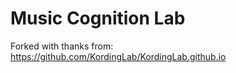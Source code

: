 # Music Cognition Lab

Forked with thanks from: https://github.com/KordingLab/KordingLab.github.io



